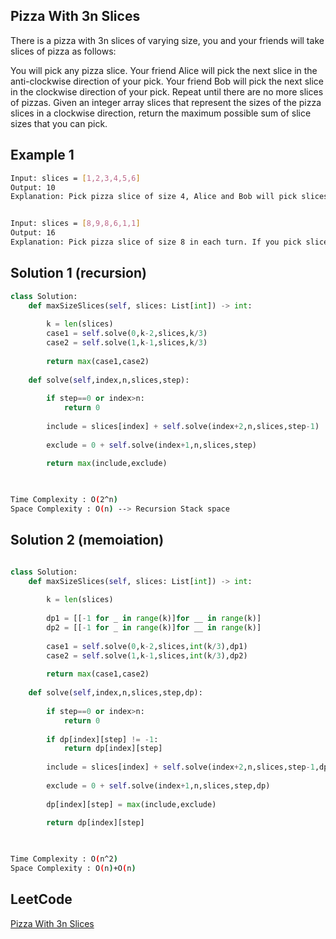 ##  Pizza With 3n Slices
There is a pizza with 3n slices of varying size, you and your friends will take slices of pizza as follows:

You will pick any pizza slice.
Your friend Alice will pick the next slice in the anti-clockwise direction of your pick.
Your friend Bob will pick the next slice in the clockwise direction of your pick.
Repeat until there are no more slices of pizzas.
Given an integer array slices that represent the sizes of the pizza slices in a clockwise direction, return the maximum possible sum of slice sizes that you can pick.

 
## Example 1


```bash
Input: slices = [1,2,3,4,5,6]
Output: 10
Explanation: Pick pizza slice of size 4, Alice and Bob will pick slices with size 3 and 5 respectively. Then Pick slices with size 6, finally Alice and Bob will pick slice of size 2 and 1 respectively. Total = 4 + 6.


Input: slices = [8,9,8,6,1,1]
Output: 16
Explanation: Pick pizza slice of size 8 in each turn. If you pick slice with size 9 your partners will pick slices of size 8.
```
## Solution 1 (recursion)
```Python
class Solution:
    def maxSizeSlices(self, slices: List[int]) -> int:
        
        k = len(slices)
        case1 = self.solve(0,k-2,slices,k/3)
        case2 = self.solve(1,k-1,slices,k/3)
        
        return max(case1,case2)
    
    def solve(self,index,n,slices,step):
        
        if step==0 or index>n:
            return 0
        
        include = slices[index] + self.solve(index+2,n,slices,step-1)
        
        exclude = 0 + self.solve(index+1,n,slices,step)
        
        return max(include,exclude)

    
```
```bash
Time Complexity : O(2^n)
Space Complexity : O(n) --> Recursion Stack space
```
## Solution 2 (memoiation)
```python

class Solution:
    def maxSizeSlices(self, slices: List[int]) -> int:
        
        k = len(slices)
        
        dp1 = [[-1 for _ in range(k)]for __ in range(k)]     
        dp2 = [[-1 for _ in range(k)]for __ in range(k)]
        
        case1 = self.solve(0,k-2,slices,int(k/3),dp1)
        case2 = self.solve(1,k-1,slices,int(k/3),dp2)
        
        return max(case1,case2)
    
    def solve(self,index,n,slices,step,dp):
        
        if step==0 or index>n:
            return 0
        
        if dp[index][step] != -1:
            return dp[index][step]
        
        include = slices[index] + self.solve(index+2,n,slices,step-1,dp)
        
        exclude = 0 + self.solve(index+1,n,slices,step,dp)
        
        dp[index][step] = max(include,exclude)
        
        return dp[index][step]

        
```

```bash
Time Complexity : O(n^2)
Space Complexity : O(n)+O(n)
```
## LeetCode
[Pizza With 3n Slices](https://leetcode.com/problems/pizza-with-3n-slices/)
